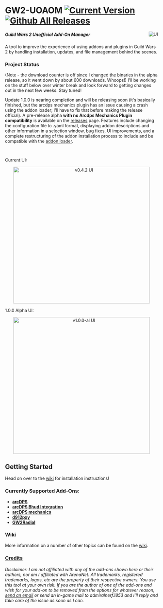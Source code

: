 # GW2-UOAOM [![Current Version](https://img.shields.io/github/release/fmmmlee/GW2-Addon-Manager)](https://github.com/fmmmlee/GW2-Addon-Manager/releases) [![Github All Releases](https://img.shields.io/github/downloads/fmmmlee/GW2-Addon-Manager/total.svg)]() 
<a href="https://ci.appveyor.com/project/fmmmlee/gw2-addon-manager"><img src="https://ci.appveyor.com/api/projects/status/github/fmmmlee/gw2-addon-manager" alt="UI" align="right"/></a>


##### Guild Wars 2 Unofficial Add-On Manager
A tool to improve the experience of using addons and plugins in Guild Wars 2 by handling installation, updates, and file management behind the scenes.

### Project Status
(Note - the download counter is off since I changed the binaries in the alpha release, so it went down by about 600 downloads. Whoops!)
I'll be working on the stuff below over winter break and look forward to getting changes out in the next few weeks. Stay tuned!

Update 1.0.0 is nearing completion and will be releasing soon (it's basically finished, but the arcdps mechanics plugin has an issue causing a crash using the addon loader; I'll have to fix that before making the release official). A pre-release alpha **with no Arcdps Mechanics Plugin compatibility** is available on the [releases](https://github.com/fmmmlee/GW2-Addon-Manager/releases) page. Features include changing the configuration file to .yaml format, displaying addon descriptions and other information in a selection window, bug fixes, UI improvements, and a complete restructuring of the addon installation process to include and be compatible with the [addon loader](https://github.com/gw2-addon-loader).

&nbsp;

Current UI:

<p align="center">
<img src="https://user-images.githubusercontent.com/30479162/64070406-85a2e180-cc13-11e9-97ab-8911375cc15c.JPG" alt="v0.4.2 UI" width="450"/>
</p>

1.0.0 Alpha UI:

<p align="center">
<img src="https://user-images.githubusercontent.com/30479162/67152144-b6071380-f285-11e9-9a49-a6d3539d456d.JPG" alt="v1.0.0-al UI" width="450"/>
</p>

## Getting Started
Head on over to the [wiki](https://github.com/fmmmlee/GW2-Addon-Manager/wiki) for installation instructions!

### Currently Supported Add-Ons:
- <a href="https://www.deltaconnected.com/arcdps/">**arcDPS**</a>
- <a href="https://github.com/blish-hud/arcdps-bhud">**arcDPS Bhud Integration**</a>
- <a href="http://martionlabs.com/arcdps-mechanics-log-plugin/">**arcDPS mechanics**</a>
- <a href="https://github.com/megai2/d912pxy">**d912pxy**</a>
- <a href="https://github.com/Friendly0Fire/GW2Radial">**GW2Radial**</a>

### Wiki
More information on a number of other topics can be found on the [wiki](https://github.com/fmmmlee/GW2-Addon-Manager/wiki).

### [Credits](https://github.com/fmmmlee/GW2-Addon-Manager/wiki/Credits)

###### Disclaimer: I am not affiliated with any of the add-ons shown here or their authors, nor am I affiliated with ArenaNet. All trademarks, registered trademarks, logos, etc are the property of their respective owners. You use this tool at your own risk. If you are the author of one of the add-ons and wish for your add-on to be removed from the options for whatever reason, <a href="mailto:fmmmlee@gmail.com">send an email</a> or send an in-game mail to admiralnerf.1853 and I'll reply and take care of the issue as soon as I can.
